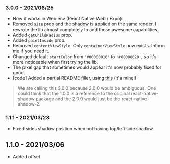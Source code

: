 ### 3.0.0 - 2021/06/25


* Now it works in Web env (React Native Web / Expo)
* Removed `size` prop and the shadow is applied on the same render. I rewrote the lib almost completely to add those awesome capabilities.
* Added `getChildRadius` prop.
* Added `paintInside` prop.
* Removed `contentViewStyle`. Only `containerViewStyle` now exists. Inform me if you need it.
* Changed default `startColor` from `'#00000010'` to `'#00000020'`, so it's more noticeable when first trying the lib.
* The pixel gap that sometimes would appear it's now probably fixed for good.
* [code] Added a partial README filler, using [this](https://github.com/tgreyuk/typedoc-plugin-markdown/issues/59#issuecomment-867300957) (it's mine!)

> We are calling this 3.0.0 because 2.0.0 would be ambiguous. One could think that the 1.0.0 is a reference to the original react-native-shadow package and the 2.0.0 would just be the react-native-shadow-2.


### 1.1.1 - 2021/03/23

* Fixed sides shadow position when not having top/left side shadow.

## 1.1.0 - 2021/03/06

* Added offset